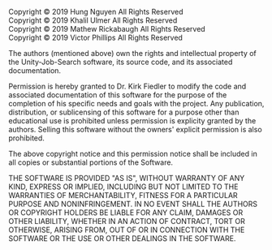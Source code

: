Copyright © 2019 Hung Nguyen All Rights Reserved  
Copyright © 2019 Khalil Ulmer All Rights Reserved  
Copyright © 2019 Mathew Rickabaugh All Rights Reserved  
Copyright © 2019 Victor Phillips All Rights Reserved  

The authors (mentioned above) own the rights and intellectual property of the Unity-Job-Search software, its source code, and its associated documentation.  
  
Permission is hereby granted to Dr. Kirk Fiedler to modify the code and associated documentation of this software for the purpose of the completion of his specific needs and goals with the project. Any publication, distribution, or sublicensing of this software for a purpose other than educational use is prohibited unless permission is explicity granted by the authors. Selling this software without the owners' explicit permission is also prohibited.
  
The above copyright notice and this permission notice shall be included in all copies or substantial portions of the Software.  
  
THE SOFTWARE IS PROVIDED "AS IS", WITHOUT WARRANTY OF ANY KIND, EXPRESS OR IMPLIED, INCLUDING BUT NOT LIMITED TO THE WARRANTIES OF MERCHANTABILITY, FITNESS FOR A PARTICULAR PURPOSE AND NONINFRINGEMENT. IN NO EVENT SHALL THE AUTHORS OR COPYRIGHT HOLDERS BE LIABLE FOR ANY CLAIM, DAMAGES OR OTHER LIABILITY, WHETHER IN AN ACTION OF CONTRACT, TORT OR OTHERWISE, ARISING FROM, OUT OF OR IN CONNECTION WITH THE SOFTWARE OR THE USE OR OTHER DEALINGS IN THE SOFTWARE.
